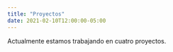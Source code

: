 ```yaml
---
title: "Proyectos"
date: 2021-02-10T12:00:00-05:00
---
```

Actualmente estamos trabajando en cuatro proyectos.